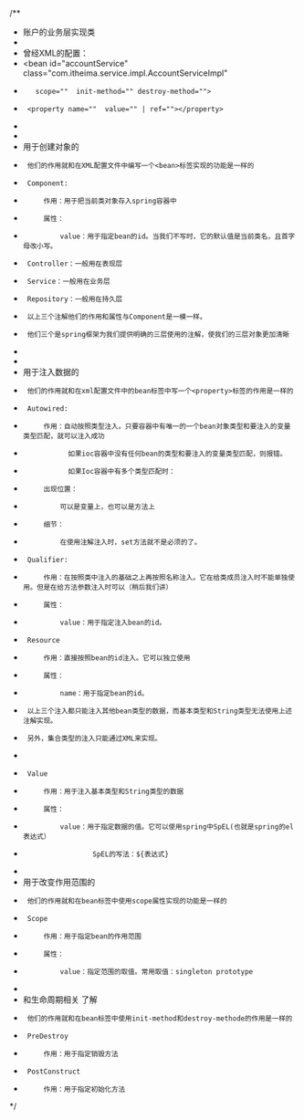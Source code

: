 /**
* 账户的业务层实现类
*
* 曾经XML的配置：
*  <bean id="accountService" class="com.itheima.service.impl.AccountServiceImpl"
*        scope=""  init-method="" destroy-method="">
*      <property name=""  value="" | ref=""></property>
*  </bean>
*
* 用于创建对象的
*      他们的作用就和在XML配置文件中编写一个<bean>标签实现的功能是一样的
*      Component:
*          作用：用于把当前类对象存入spring容器中
*          属性：
*              value：用于指定bean的id。当我们不写时，它的默认值是当前类名，且首字母改小写。
*      Controller：一般用在表现层
*      Service：一般用在业务层
*      Repository：一般用在持久层
*      以上三个注解他们的作用和属性与Component是一模一样。
*      他们三个是spring框架为我们提供明确的三层使用的注解，使我们的三层对象更加清晰
*
*
* 用于注入数据的
*      他们的作用就和在xml配置文件中的bean标签中写一个<property>标签的作用是一样的
*      Autowired:
*          作用：自动按照类型注入。只要容器中有唯一的一个bean对象类型和要注入的变量类型匹配，就可以注入成功
*                如果ioc容器中没有任何bean的类型和要注入的变量类型匹配，则报错。
*                如果Ioc容器中有多个类型匹配时：
*          出现位置：
*              可以是变量上，也可以是方法上
*          细节：
*              在使用注解注入时，set方法就不是必须的了。
*      Qualifier:
*          作用：在按照类中注入的基础之上再按照名称注入。它在给类成员注入时不能单独使用。但是在给方法参数注入时可以（稍后我们讲）
*          属性：
*              value：用于指定注入bean的id。
*      Resource
*          作用：直接按照bean的id注入。它可以独立使用
*          属性：
*              name：用于指定bean的id。
*      以上三个注入都只能注入其他bean类型的数据，而基本类型和String类型无法使用上述注解实现。
*      另外，集合类型的注入只能通过XML来实现。
*
*      Value
*          作用：用于注入基本类型和String类型的数据
*          属性：
*              value：用于指定数据的值。它可以使用spring中SpEL(也就是spring的el表达式）
*                      SpEL的写法：${表达式}
*
* 用于改变作用范围的
*      他们的作用就和在bean标签中使用scope属性实现的功能是一样的
*      Scope
*          作用：用于指定bean的作用范围
*          属性：
*              value：指定范围的取值。常用取值：singleton prototype
*
* 和生命周期相关 了解
*      他们的作用就和在bean标签中使用init-method和destroy-methode的作用是一样的
*      PreDestroy
*          作用：用于指定销毁方法
*      PostConstruct
*          作用：用于指定初始化方法
*/